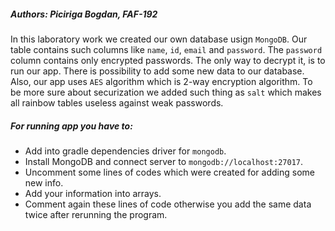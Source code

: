 
##### Authors: Piciriga Bogdan, FAF-192

In this laboratory work we created our own database usign `MongoDB`.
Our table contains such columns like `name`, `id`, `email` and
`password`. The `password` column contains only encrypted passwords.
The only way to decrypt it, is to run our app. There is possibility to
add some new data to our database. Also, our app uses `AES` algorithm
which is 2-way encryption algorithm. To be more sure about
securization we added such thing as `salt` which makes all rainbow tables
useless against weak passwords.

##### For running app you have to:
- Add into gradle dependencies driver for `mongodb`.
- Install MongoDB and connect server to `mongodb://localhost:27017`.
- Uncomment some lines of codes which were created for adding some new info.
- Add your information into arrays.
- Comment again these lines of code otherwise you add the same data twice after rerunning the program.